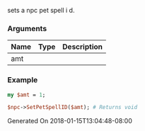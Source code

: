 sets a npc pet spell i d.
### Arguments
**Name**|**Type**|**Description**
:---|:---|:---
amt||

### Example

```perl
my $amt = 1;

$npc->SetPetSpellID($amt); # Returns void
```


Generated On 2018-01-15T13:04:48-08:00
